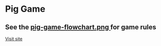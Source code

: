 # Pig Game
## See the  <span style="color: green"> [pig-game-flowchart.png ](https://github.com/LashaDemurashvili/pig-game/blob/main/pig-game-flowchart.png) </span> for game rules

[Visit site](https://lashademurashvili.github.io/pig-game/)

